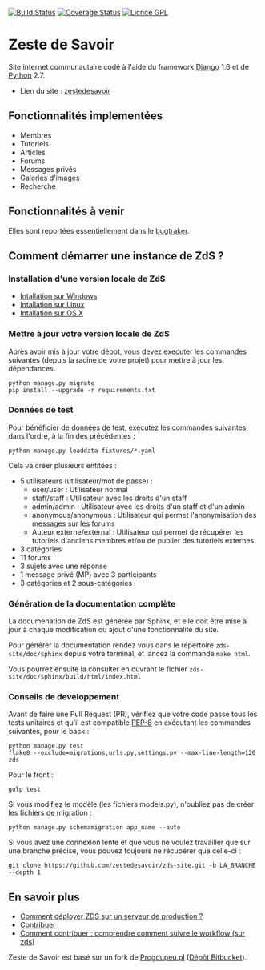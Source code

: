 [![Build Status](https://travis-ci.org/zestedesavoir/zds-site.svg?branch=dev)](https://travis-ci.org/zestedesavoir/zds-site)
[![Coverage Status](https://coveralls.io/repos/zestedesavoir/zds-site/badge.png?branch=dev)](https://coveralls.io/r/zestedesavoir/zds-site?branch=dev)
[![Licnce GPL](http://img.shields.io/badge/license-GPL-yellow.svg)](http://www.gnu.org/licenses/quick-guide-gplv3.fr.html)





Zeste de Savoir
===============

Site internet communautaire codé à l'aide du framework [Django](https://www.djangoproject.com/) 1.6 et de [Python](https://www.djangoproject.com/) 2.7.

* Lien du site : [zestedesavoir](http://www.zestedesavoir.com)





Fonctionnalités implementées
----------------------------

- Membres
- Tutoriels
- Articles
- Forums
- Messages privés
- Galeries d'images
- Recherche





Fonctionnalités à venir
-----------------------

Elles sont reportées essentiellement dans le [bugtraker](https://github.com/zestedesavoir/zds-site/issues).





Comment démarrer une instance de ZdS ?
--------------------------------------


### Installation d'une version locale de ZdS
- [Intallation sur Windows](doc/install-windows.md)
- [Intallation sur Linux](doc/install-linux.md)
- [Intallation sur OS X](doc/install-os-x.md)


### Mettre à jour votre version locale de ZdS
Après avoir mis à jour votre dépot, vous devez executer les commandes suivantes (depuis la racine de votre projet) pour mettre à jour les dépendances.

```
python manage.py migrate
pip install --upgrade -r requirements.txt
```


### Données de test
Pour bénéficier de données de test, exécutez les commandes suivantes, dans l'ordre, à la fin des précédentes :

```console
python manage.py loaddata fixtures/*.yaml

```

Cela va créer plusieurs entitées :

* 5 utilisateurs (utilisateur/mot de passe) :
	* user/user : Utilisateur normal
	* staff/staff : Utilisateur avec les droits d'un staff
	* admin/admin : Utilisateur avec les droits d'un staff et d'un admin
	* anonymous/anonymous : Utilisateur qui permet l'anonymisation des messages sur les forums
	* Auteur externe/external : Utilisateur qui permet de récupérer les tutoriels d'anciens membres et/ou de publier des tutoriels externes.
* 3 catégories
* 11 forums
* 3 sujets avec une réponse
* 1 message privé (MP) avec 3 participants
* 3 catégories et 2 sous-catégories


### Génération de la documentation complète

La documenation de ZdS est générée par Sphinx, et elle doit être mise à jour à chaque modification ou ajout d'une fonctionnalité du site.

Pour générer la documentation rendez vous dans le répertoire `zds-site/doc/sphinx` depuis votre terminal, et lancez la commande `make html`.

Vous pourrez ensuite la consulter en ouvrant le fichier `zds-site/doc/sphinx/build/html/index.html`

### Conseils de developpement

Avant de faire une Pull Request (PR), vérifiez que votre code passe tous les tests unitaires et qu'il est compatible [PEP-8](http://legacy.python.org/dev/peps/pep-0008/) en exécutant les commandes suivantes, pour le back :

```console
python manage.py test
flake8 --exclude=migrations,urls.py,settings.py --max-line-length=120 zds
```

Pour le front :

```console
gulp test
```

Si vous modifiez le modèle (les fichiers models.py), n'oubliez pas de créer les fichiers de migration :

```console
python manage.py schemamigration app_name --auto
```

Si vous avez une connexion lente et que vous ne voulez travailler que sur une branche précise, vous pouvez toujours ne récupérer que celle-ci :

```console
git clone https://github.com/zestedesavoir/zds-site.git -b LA_BRANCHE --depth 1
```



En savoir plus
--------------

- [Comment déployer ZDS sur un serveur de production ?](doc/deploy.md)
- [Contribuer](CONTRIBUTING.md)
- [Comment contribuer : comprendre comment suivre le workflow (sur zds)](http://zestedesavoir.com/forums/sujet/324/comment-contribuer-comprendre-comment-suivre-le-workflow/)





Zeste de Savoir est basé sur un fork de [Progdupeu.pl](http://progdupeu.pl) ([Dépôt Bitbucket](https://bitbucket.org/MicroJoe/progdupeupl/)).
